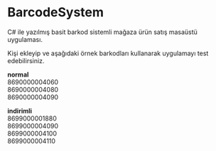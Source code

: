 ﻿# BarcodeSystem
 <p>C# ile yazılmış basit barkod sistemli mağaza ürün satış masaüstü uygulaması.</p>
 <p>Kişi ekleyip ve aşağıdaki örnek barkodları kullanarak uygulamayı test edebilirsiniz.</p>



<b>normal</b><br>
8690000004060<br>
8690000004080<br>
8690000004090<br>


<b>indirimli</b><br>
8699000001880<br>
8699000004090<br>
8699000004100<br>
8699000004110<br>
